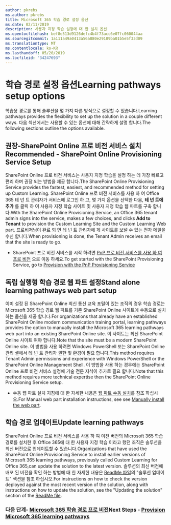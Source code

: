 ```yaml
---
author: pkrebs
ms.author: pkrebs
title: Microsoft 365 학습 경로 설정 옵션
ms.date: 02/11/2019
description: 사용자 지정 학습 설정에 대 한 설치 옵션
ms.openlocfilehash: bef8e513d9126defc4b4f73acc6e07fc060044aa
ms.sourcegitcommit: 1a111a49a0413a56a880e29109ba01b5e5f33d09
ms.translationtype: MT
ms.contentlocale: ko-KR
ms.lasthandoff: 05/20/2019
ms.locfileid: "34247693"
---
```

# <a name="learning-pathways-setup-options"></a><span data-ttu-id="a32d2-103">학습 경로 설정 옵션</span><span class="sxs-lookup"><span data-stu-id="a32d2-103">Learning pathways setup options</span></span>
<span data-ttu-id="a32d2-104">학습용 경로를 통해 솔루션을 몇 가지 다른 방식으로 설정할 수 있습니다.</span><span class="sxs-lookup"><span data-stu-id="a32d2-104">Learning pathways provides the flexibility to set up the solution in a couple different ways.</span></span> <span data-ttu-id="a32d2-105">다음 섹션에서는 사용할 수 있는 옵션에 대해 간략하게 설명 합니다.</span><span class="sxs-lookup"><span data-stu-id="a32d2-105">The following sections outline the options available.</span></span>

## <a name="recommended---sharepoint-online-provisioning-service-setup"></a><span data-ttu-id="a32d2-106">권장-SharePoint Online 프로 비전 서비스 설치</span><span class="sxs-lookup"><span data-stu-id="a32d2-106">Recommended - SharePoint Online Provisioning Service Setup</span></span> 
<span data-ttu-id="a32d2-107">SharePoint Online 프로 비전 서비스는 사용자 지정 학습을 설정 하는 데 가장 빠르고 편리 하며 권장 되는 방법을 제공 합니다.</span><span class="sxs-lookup"><span data-stu-id="a32d2-107">The SharePoint Online Provisioning Service provides the fastest, easiest, and recommended method for setting up Custom Learning.</span></span> <span data-ttu-id="a32d2-108">SharePoint Online 프로 비전 서비스를 사용 하 여 Office 365 테 넌 트 관리자가 서비스에 로그인 하 고, 몇 가지 옵션을 선택한 다음, **테 넌 트에 추가** 를 클릭 하 여 사용자 지정 학습 사이트 및 사용자 지정 학습 웹 파트를 구축 합니다.</span><span class="sxs-lookup"><span data-stu-id="a32d2-108">With the SharePoint Online Provisioning Service, an Office 365 tenant admin signs into the service, makes a few choices, and clicks **Add to Tenant** to provision the Custom Learning Site and the Custom Learning Web part.</span></span> <span data-ttu-id="a32d2-109">프로비저닝이 완료 되 면 테 넌 트 관리자에 게 사이트를 보낼 수 있는 전자 메일을 수신 합니다.</span><span class="sxs-lookup"><span data-stu-id="a32d2-109">When provisioning is done, the Tenant Admin receives an email that the site is ready to go.</span></span> 

- <span data-ttu-id="a32d2-110">SharePoint 프로 비전 서비스를 시작 하려면 [PnP 프로 비전 서비스를 사용 하 여 프로 비전](custom_provision.md) 으로 이동 하세요.</span><span class="sxs-lookup"><span data-stu-id="a32d2-110">To get started with the SharePoint Provisioning Service, go to [Provision with the PnP Provisioning Service](custom_provision.md)</span></span>   

## <a name="stand-alone-learning-pathways-web-part-setup"></a><span data-ttu-id="a32d2-111">독립 실행형 학습 경로 웹 파트 설정</span><span class="sxs-lookup"><span data-stu-id="a32d2-111">Stand alone learning pathways web part setup</span></span>
<span data-ttu-id="a32d2-112">이미 설정 된 SharePoint Online 최신 통신 교육 포털이 있는 조직의 경우 학습 경로는 Microsoft 365 학습 경로 웹 파트를 기존 SharePoint Online 사이트에 수동으로 설치 하는 옵션을 제공 합니다.</span><span class="sxs-lookup"><span data-stu-id="a32d2-112">For organizations that already have an established SharePoint Online modern communication training portal, learning pathways provides the option to manually install the Microsoft 365 learning pathways web part into an existing SharePoint Online site.</span></span> <span data-ttu-id="a32d2-113">이 사이트는 최신 SharePoint Online 사이트 여야 합니다.</span><span class="sxs-lookup"><span data-stu-id="a32d2-113">Note that the site must be a modern SharePoint Online site.</span></span> <span data-ttu-id="a32d2-114">이 방법을 사용 하려면 Windows PowerShell 또는 SharePoint Online 관리 셸에서 테 넌 트 관리자 권한 및 환경이 필요 합니다.</span><span class="sxs-lookup"><span data-stu-id="a32d2-114">This method requires Tenant Admin permissions and experience with Windows PowerShell or the SharePoint Online Management Shell.</span></span> <span data-ttu-id="a32d2-115">이 방법을 사용 하는 경우에는 SharePoint Online 프로 비전 서비스 설정에 기술 전문 지식이 추가로 필요 합니다.</span><span class="sxs-lookup"><span data-stu-id="a32d2-115">Note that this method requires more technical expertise then the SharePoint Online Provisioning Service setup.</span></span>

- <span data-ttu-id="a32d2-116">수동 웹 파트 설치 지침에 대 한 자세한 내용은 [웹 파트 수동 설치](custom_manualsetup.md)를 참조 하십시오.</span><span class="sxs-lookup"><span data-stu-id="a32d2-116">For Manual web part installation instructions, see see [Manually install the web part](custom_manualsetup.md).</span></span> 

## <a name="update-learning-pathways"></a><span data-ttu-id="a32d2-117">학습 경로 업데이트</span><span class="sxs-lookup"><span data-stu-id="a32d2-117">Update learning pathways</span></span>
<span data-ttu-id="a32d2-118">SharePoint Online 프로 비전 서비스를 사용 하 여 이전 버전의 Microsoft 365 학습 경로를 설치한 후 Office 365에 대 한 사용자 지정 학습 이라고 했던 조직은 솔루션을 최신 버전으로 업데이트할 수 있습니다.</span><span class="sxs-lookup"><span data-stu-id="a32d2-118">Organizations that have used the SharePoint Online Provisioning Service to install earlier versions of Microsoft 365 learning pathways, previously called Custom Learning for Office 365,can update the solution to the latest version.</span></span> <span data-ttu-id="a32d2-119">솔루션의 최신 버전에 배포 된 버전을 확인 하는 방법에 대 한 자세한 내용은 [ReadMe 파일](https://github.com/pnp/custom-learning-office-365/blob/master/README.md)의 "솔루션 업데이트" 섹션을 참조 하십시오.</span><span class="sxs-lookup"><span data-stu-id="a32d2-119">For instructions on how to check the version deployed against the most recent version of the solution, along with instructions on how to update the solution, see the "Updating the solution" section of the [ReadMe file](https://github.com/pnp/custom-learning-office-365/blob/master/README.md).</span></span>

### <a name="next-steps---provision-microsoft-365-learning-pathwayscustomprovisionmd"></a><span data-ttu-id="a32d2-120">다음 단계- [Microsoft 365 학습 경로 프로 비전](custom_provision.md)</span><span class="sxs-lookup"><span data-stu-id="a32d2-120">Next Steps - [Provision Microsoft 365 learning pathways](custom_provision.md)</span></span>
